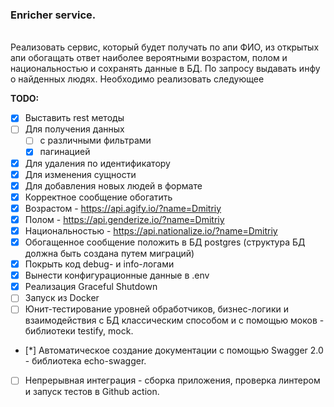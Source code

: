 ### Enricher service.
<br />
Реализовать сервис, который будет получать по апи ФИО, из открытых апи обогащать
ответ наиболее вероятными возрастом, полом и национальностью и сохранять данные в
БД. По запросу выдавать инфу о найденных людях. Необходимо реализовать следующее

**TODO:**
<!-- TODO-IST:START -->
* [x] Выставить rest методы
* [ ] Для получения данных
  * [ ] с различными фильтрами
  * [x] пагинацией
* [x] Для удаления по идентификатору
* [x] Для изменения сущности
* [x] Для добавления новых людей в формате
* [x] Корректное сообщение обогатить
* [x] Возрастом - https://api.agify.io/?name=Dmitriy
* [x] Полом - https://api.genderize.io/?name=Dmitriy
* [x] Национальностью - https://api.nationalize.io/?name=Dmitriy
* [x] Обогащенное сообщение положить в БД postgres (структура БД должна быть создана
   путем миграций)
* [x] Покрыть код debug- и info-логами
* [x] Вынести конфигурационные данные в .env
* [x] Реализация Graceful Shutdown
* [ ] Запуск из Docker
* [ ] Юнит-тестирование уровней обработчиков, бизнес-логики и взаимодействия с БД классическим способом и с помощью моков - библиотеки testify, mock.
* [*] Автоматическое создание документации с помощью Swagger 2.0 - библиотека echo-swagger.
* [ ] Непрерывная интеграция - сборка приложения, проверка линтером и запуск тестов в Github action.
<!-- TODO-IST:END -->

